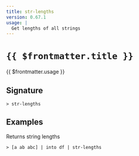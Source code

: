 ```yaml
---
title: str-lengths
version: 0.67.1
usage: |
  Get lengths of all strings
---
```


# <code>{{ $frontmatter.title }}</code>

<div style='white-space: pre-wrap;'>{{ $frontmatter.usage }}</div>

## Signature

```> str-lengths ```

## Examples

Returns string lengths
```shell
> [a ab abc] | into df | str-lengths
```
